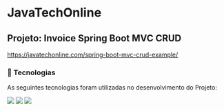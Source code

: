 # JavaTechOnline

 ## Projeto: Invoice Spring Boot MVC CRUD

https://javatechonline.com/spring-boot-mvc-crud-example/

### 🚀 Tecnologias

As seguintes tecnologias foram utilizadas no desenvolvimento do Projeto:
<div>


<img  loading="lazy" src="https://img.shields.io/badge/Spring%20Boot-6DB33F.svg?style=for-the-badge&logo=Spring-Boot&logoColor=white">
<img  loading="lazy" src="https://img.shields.io/badge/MySQL-4479A1.svg?style=for-the-badge&logo=MySQL&logoColor=white">
<img  loading="lazy" src="https://img.shields.io/badge/Thymeleaf-005F0F.svg?style=for-the-badge&logo=Thymeleaf&logoColor=white"> 
</div>


    
    
